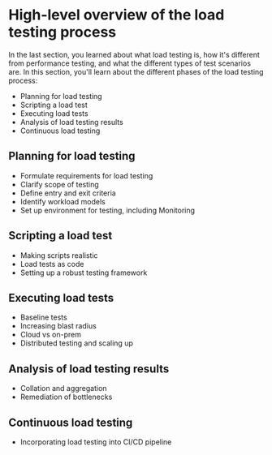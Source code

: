 # High-level overview of the load testing process

In the last section, you learned about what load testing is, how it's different from performance testing, and what the different types of test scenarios are. In this section, you'll learn about the different phases of the load testing process:
- Planning for load testing
- Scripting a load test
- Executing load tests
- Analysis of load testing results
- Continuous load testing


## Planning for load testing

- Formulate requirements for load testing
- Clarify scope of testing
- Define entry and exit criteria
- Identify workload models
- Set up environment for testing, including Monitoring

## Scripting a load test

- Making scripts realistic
- Load tests as code
- Setting up a robust testing framework

## Executing load tests

- Baseline tests
- Increasing blast radius
- Cloud vs on-prem
- Distributed testing and scaling up

## Analysis of load testing results

- Collation and aggregation
- Remediation of bottlenecks

## Continuous load testing

- Incorporating load testing into CI/CD pipeline

